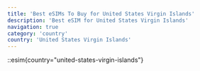 ```yaml
---
title: 'Best eSIMs To Buy for United States Virgin Islands'
description: 'Best eSIM for United States Virgin Islands'
navigation: true
category: 'country'
country: 'United States Virgin Islands'
---
```


::esim{country="united-states-virgin-islands"}
